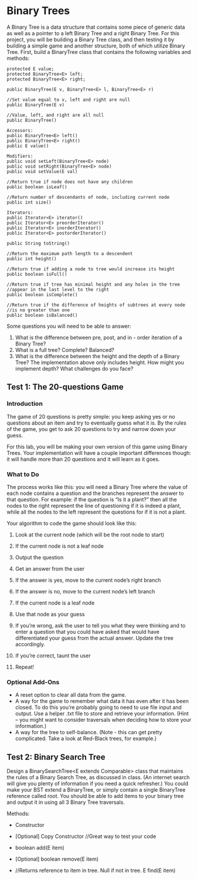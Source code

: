 # Binary Trees

A Binary Tree is a data structure that contains some piece of generic data as well as a pointer to a left Binary Tree and a right Binary Tree. For this project, you will be building a Binary Tree class, and then testing it by building a simple game and another structure, both of which utilize Binary Tree. First, build a BinaryTree class that contains the following variables and methods:

	protected E value;
	protected BinaryTree<E> left;
	protected BinaryTree<E> right;
	
	public BinaryTree(E v, BinaryTree<E> l, BinaryTree<E> r)
	
	//Set value equal to v, left and right are null
	public BinaryTree(E v)
	
	//Value, left, and right are all null
	public BinaryTree()
	
	Accessors:
	public BinaryTree<E> left()
	public BinaryTree<E> right()
	public E value()
	
	Modifiers:
	public void setLeft(BinaryTree<E> node)
	public void setRight(BinaryTree<E> node)
	public void setValue(E val)
	
	//Return true if node does not have any children
	public boolean isLeaf()
	
	//Return number of descendants of node, including current node
	public int size()
	
	Iterators:
	public Iterator<E> iterator()
	public Iterator<E> preorderIterator()
	public Iterator<E> inorderIterator()
	public Iterator<E> postorderIterator()
	
	public String toString()
	
	//Return the maximum path length to a descendent
	public int height()
	
	//Return true if adding a node to tree would increase its height
	public boolean isFull()
	
	//Return true if tree has minimal height and any holes in the tree //appear in the last level to the right
	public boolean isComplete()
	
	//Return true if the difference of heights of subtrees at every node //is no greater than one
	public boolean isBalanced()

Some questions you will need to be able to answer:
1. What is the difference between pre, post, and in - order iteration of a Binary Tree?
2. What is a full tree? Complete? Balanced?
3. What is the difference between the height and the depth of a Binary Tree? The implementation above only includes height. How might you implement depth? What challenges do you face?

## Test 1: The 20-questions Game

### Introduction
The game of 20 questions is pretty simple: you keep asking yes or no questions about an item and try to eventually guess what it is. By the rules of the game, you get to ask 20 questions to try and narrow down your guess.
 
For this lab, you will be making your own version of this game using Binary Trees. Your implementation will have a couple important differences though: it will handle more than 20 questions and it will learn as it goes.
 
### What to Do
The process works like this: you will need a Binary Tree where the value of each node contains a question and the branches represent the answer to that question. For example: if the question is “Is it a plant?” then all the nodes to the right represent the line of questioning if it is indeed a plant, while all the nodes to the left represent the questions for if it is not a plant.
 
Your algorithm to code the game should look like this:
1. Look at the current node (which will be the root node to start)

2. If the current node is not a leaf node

3. Output the question

4. Get an answer from the user

5. If the answer is yes, move to the current node’s right branch

6. If the answer is no, move to the current node’s left branch

7. If the current node is a leaf node

8. Use that node as your guess

9. If you’re wrong, ask the user to tell you what they were thinking and to enter a question that you could have asked that would have differentiated your guess from the actual answer. Update the tree accordingly.

10. If you’re correct, taunt the user

11. Repeat!


### Optional Add-Ons
- A reset option to clear all data from the game.
- A way for the game to remember what data it has even after it has been closed. To do this you’re probably going to need to use file input and output. Use a helper .txt file to store and retrieve your information. (Hint – you might want to consider traversals when deciding how to store your information.)
- A way for the tree to self-balance. (Note - this can get pretty complicated. Take a look at Red-Black trees, for example.)

## Test 2: Binary Search Tree

Design a BinarySearchTree\<E extends Comparable\> class that maintains the rules of a Binary Search Tree, as discussed in class. (An internet search will give you plenty of information if you need a quick refresher.) You could make your BST extend a BinaryTree, or simply contain a single BinaryTree reference called root. You should be able to add items to your binary tree and output it in using all 3 Binary Tree traversals.

Methods:

- Constructor

- [Optional] Copy Constructor //Great way to test your code

- boolean add(E item)

- [Optional] boolean remove(E item)

- //Returns reference to item in tree. Null if not in tree.
	E find(E item) 



